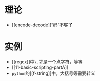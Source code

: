 # 理论
- [[encode-decode]]“码”不够了
# 实例
- [[regex]]中`\.`才是一个点字符，等等
- [[11-basic-scripting-partA]]
- `python`的[[f-string]]中，大括号等需要转义